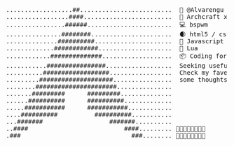 <pre>
..................##.........................  &#128039 @Alvarengu
.................####........................  &#128297 Archcraft x86_6
................######.......................  &#128187 bspwm
...............########......................  &#127762 html5 / css	
..............##########.....................  &#127770 Javascript
.............############....................  &#127770 Lua
............##############...................  &#128230 Coding for a better future for myself and the world.  	
...........################..................  Seeking useful ideas and sharing some experiments around here.
..........##################.................  Check my faves and repos as much as you like and let's share 
.........####################................  some thoughts!   
........######################...............
.......#########      #########..............
......##########      ##########.............
.....###########      ###########............
....##########          ##########...........
...#######                  #######..........
..####                          ####......... &#127747&#127747&#127747&#127747&#127747&#127747&#127747&#127747
.###                              ###........ &#127747&#127747&#127747&#127747&#127747&#127747&#127747&#127747

</pre>

